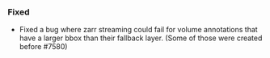 ### Fixed
- Fixed a bug where zarr streaming could fail for volume annotations that have a larger bbox than their fallback layer. (Some of those were created before #7580)
